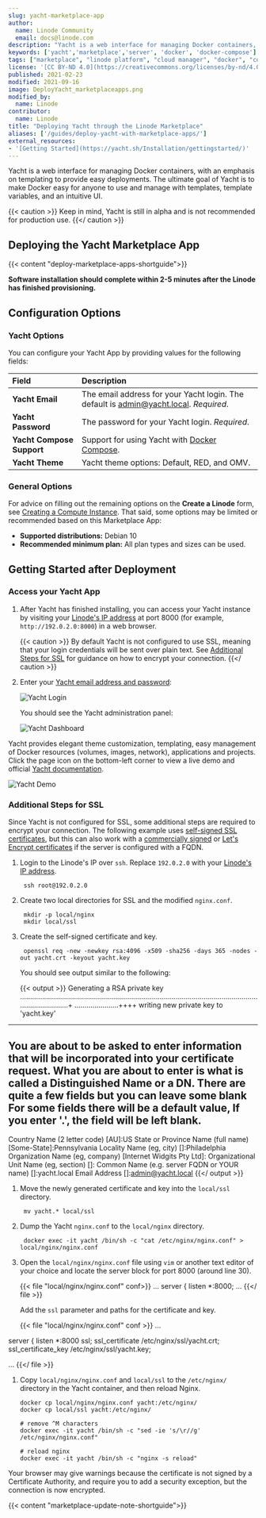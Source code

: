 ```yaml
---
slug: yacht-marketplace-app
author:
  name: Linode Community
  email: docs@linode.com
description: "Yacht is a web interface for managing Docker containers, with an emphasis on templating. Learn how to deploy Yacht on Linode using Marketplace Apps."
keywords: ['yacht','marketplace','server', 'docker', 'docker-compose']
tags: ["marketplace", "linode platform", "cloud manager", "docker", "container"]
license: '[CC BY-ND 4.0](https://creativecommons.org/licenses/by-nd/4.0)'
published: 2021-02-23
modified: 2021-09-16
image: DeployYacht_marketplaceapps.png
modified_by:
  name: Linode
contributor:
  name: Linode
title: "Deploying Yacht through the Linode Marketplace"
aliases: ['/guides/deploy-yacht-with-marketplace-apps/']
external_resources:
- '[Getting Started](https://yacht.sh/Installation/gettingstarted/)'
---
```


Yacht is a web interface for managing Docker containers, with an emphasis on templating to provide easy deployments. The ultimate goal of Yacht is to make Docker easy for anyone to use and manage with templates, template variables, and an intuitive UI.

{{< caution >}}
Keep in mind, Yacht is still in alpha and is not recommended for production use.
{{</ caution >}}

## Deploying the Yacht Marketplace App

{{< content "deploy-marketplace-apps-shortguide">}}

**Software installation should complete within 2-5 minutes after the Linode has finished provisioning.**

## Configuration Options

### Yacht Options

You can configure your Yacht App by providing values for the following fields:

| **Field** | **Description** |
|:--------------|:------------|
| **Yacht Email** | The email address for your Yacht login. The default is admin@yacht.local. *Required*. |
| **Yacht Password** | The password for your Yacht login. *Required*. |
| **Yacht Compose Support** | Support for using Yacht with [Docker Compose](https://yacht.sh/Advanced/docker-compose/). |
| **Yacht Theme** | Yacht theme options: Default, RED, and OMV. |

### General Options

For advice on filling out the remaining options on the **Create a Linode** form, see [Creating a Compute Instance](/docs/guides/creating-a-compute-instance/). That said, some options may be limited or recommended based on this Marketplace App:

- **Supported distributions:** Debian 10
- **Recommended minimum plan:** All plan types and sizes can be used.

## Getting Started after Deployment

### Access your Yacht App

1.  After Yacht has finished installing, you can access your Yacht instance by visiting your [Linode's IP address](/docs/quick-answers/linode-platform/find-your-linodes-ip-address/) at port 8000 (for example, `http://192.0.2.0:8000`) in a web browser.

    {{< caution >}}
By default Yacht is not configured to use SSL, meaning that your login credentials will be sent over plain text. See [Additional Steps for SSL](#additional-steps-for-ssl) for guidance on how to encrypt your connection.
{{</ caution >}}

1.  Enter your [Yacht email address and password](#yacht-options):

    ![Yacht Login](yacht-login.png)

    You should see the Yacht administration panel:

    ![Yacht Dashboard](yacht-dashboard.png)


Yacht provides elegant theme customization, templating, easy management of Docker resources (volumes, images, network), applications and projects. Click the page icon on the bottom-left corner to view a live demo and official [Yacht documentation](https://yacht.sh/).

![Yacht Demo](yacht-demo.png)

### Additional Steps for SSL
Since Yacht is not configured for SSL, some additional steps are required to encrypt your connection. The following example uses [self-signed SSL certificates](/docs/guides/create-a-self-signed-tls-certificate/), but this can also work with a [commercially signed](/docs/guides/obtain-a-commercially-signed-tls-certificate/) or [Let's Encrypt certificates](/docs/guides/install-lets-encrypt-to-create-ssl-certificates/) if the server is configured with a FQDN.

1.  Login to the Linode's IP over `ssh`. Replace `192.0.2.0` with your [Linode's IP address](/docs/quick-answers/linode-platform/find-your-linodes-ip-address/).

         ssh root@192.0.2.0

1.  Create two local directories for SSL and the modified `nginx.conf`.

         mkdir -p local/nginx
         mkdir local/ssl

1.  Create the self-signed certificate and key.

         openssl req -new -newkey rsa:4096 -x509 -sha256 -days 365 -nodes -out yacht.crt -keyout yacht.key

     You should see output similar to the following:

     {{< output >}}
Generating a RSA private key
...............................................................................................................................................+
......................++++
writing new private key to 'yacht.key'
-----
You are about to be asked to enter information that will be incorporated
into your certificate request.
What you are about to enter is what is called a Distinguished Name or a DN.
There are quite a few fields but you can leave some blank
For some fields there will be a default value,
If you enter '.', the field will be left blank.
-----
Country Name (2 letter code) [AU]:US
State or Province Name (full name) [Some-State]:Pennsylvania
Locality Name (eg, city) []:Philadelphia
Organization Name (eg, company) [Internet Widgits Pty Ltd]:
Organizational Unit Name (eg, section) []:
Common Name (e.g. server FQDN or YOUR name) []:yacht.local
Email Address []:admin@yacht.local
{{</ output >}}

1.  Move the newly generated certificate and key into the `local/ssl` directory.

         mv yacht.* local/ssl


1.  Dump the Yacht `nginx.conf` to the `local/nginx` directory.

         docker exec -it yacht /bin/sh -c "cat /etc/nginx/nginx.conf" > local/nginx/nginx.conf

1.  Open the `local/nginx/nginx.conf` file using `vim` or another text editor of your choice and locate the server block for port 8000 (around line 30).

    {{< file "local/nginx/nginx.conf" conf>}}
...
server {
     listen *:8000;
...
{{</ file >}}

     Add the `ssl` parameter and paths for the certificate and key.

    {{< file "local/nginx/nginx.conf" conf >}}
...

server {
     listen *:8000 ssl;
     ssl_certificate /etc/nginx/ssl/yacht.crt;
     ssl_certificate_key /etc/nginx/ssl/yacht.key;

...
{{</ file  >}}

1.   Copy `local/nginx/nginx.conf` and `local/ssl` to the `/etc/nginx/` directory in the Yacht container, and then reload Nginx.

         docker cp local/nginx/nginx.conf yacht:/etc/nginx/
         docker cp local/ssl yacht:/etc/nginx/

         # remove ^M characters
         docker exec -it yacht /bin/sh -c "sed -ie 's/\r//g' /etc/nginx/nginx.conf"

         # reload nginx
         docker exec -it yacht /bin/sh -c "nginx -s reload"


Your browser may give warnings because the certificate is not signed by a Certificate Authority, and require you to add a security exception, but the connection is now encrypted.

{{< content "marketplace-update-note-shortguide">}}
